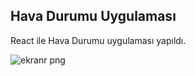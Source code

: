 <h2>Hava Durumu Uygulaması</h2>

<p>React ile Hava Durumu uygulaması yapıldı.</p>

![ekranr png](ekranr.png)